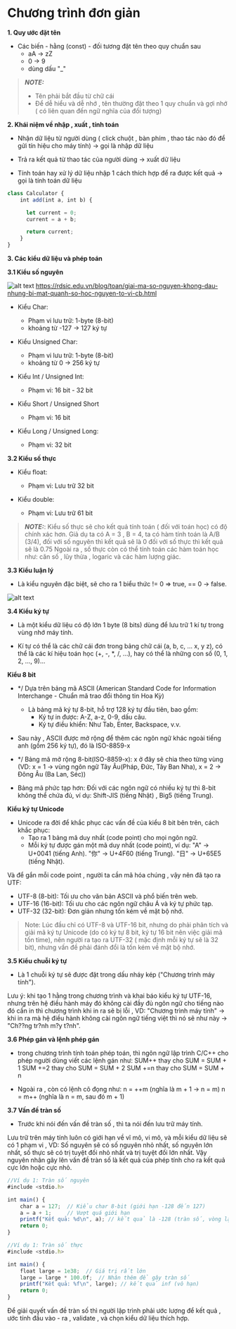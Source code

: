 # Chương trình đơn giản

**1. Quy ước đặt tên**

- Các biến - hằng (const) - đối tương đặt tên theo quy chuẩn sau
  - aA -> zZ
  - 0 -> 9
  - dùng dấu "\_"

> **_NOTE:_**
>
> - Tên phải bắt đầu từ chữ cái
> - Để dễ hiểu và dễ nhớ , tên thường đặt theo 1 quy chuẩn và gợi nhớ ( có liên quan đến ngữ nghĩa của đối tượng)

**2. Khái niệm về nhập , xuất , tính toán**

- Nhận dữ liệu từ người dùng ( click chuột , bàn phím , thao tác nào đó để gửi tín hiệu cho máy tính) -> gọi là nhập dữ liệu

- Trả ra kết quả từ thao tác của người dùng -> xuất dữ liệu

- Tính toán hay xử lý dữ liệu nhập 1 cách thích hợp để ra được kết quả -> gọi là tính toán dữ liệu

```js
class Calculator {
    int add(int a, int b) {

      let current = 0;
      current = a + b;

      return current;
    }
}
```

**3. Các kiểu dữ liệu và phép toán**

**3.1 Kiểu số nguyên**

![alt text](image/bieu-dien-nhi-phan.png)
https://rdsic.edu.vn/blog/toan/giai-ma-so-nguyen-khong-dau-nhung-bi-mat-quanh-so-hoc-nguyen-to-vi-cb.html

- Kiểu Char:

  - Phạm vi lưu trữ: 1-byte (8-bit)
  - khoảng từ -127 -> 127 ký tự

- Kiểu Unsigned Char:

  - Phạm vi lưu trữ: 1-byte (8-bit)
  - khoảng từ 0 -> 256 ký tự

- Kiểu Int / Unsigned Int:

  - Phạm vi: 16 bit - 32 bit

- Kiểu Short / Unsigned Short

  - Phạm vi: 16 bit

- Kiểu Long / Unsigned Long:
  - Phạm vi: 32 bit

**3.2 Kiểu số thực**

- Kiểu float:

  - Phạm vi: Lưu trữ 32 bit

- Kiểu double:
  - Phạm vi: Lưu trữ 61 bit

> **_NOTE:_**: Kiểu số thực sẽ cho kết quả tính toán ( đối với toán học) có độ
> chính xác hơn. Giả dụ ta có A = 3 , B = 4, ta có hàm tính toán là A/B (3/4),
> đối với số nguyên thì kết quả sẽ là 0
> đối với số thực thì kết quả sẽ là 0.75
> Ngoài ra , số thực còn có thể tính toán các hàm toán học như: căn số , lũy
> thừa , logaric và các hàm lượng giác.

**3.3 Kiểu luận lý**

- Là kiểu nguyên đặc biệt, sẽ cho ra 1 biểu thức != 0 => true, == 0 -> false.

![alt text](image/phep-toan-luan-ly.png)

**3.4 Kiểu ký tự**

- Là một kiểu dữ liệu có độ lớn 1 byte (8 bits) dùng để lưu trữ 1 kí tự trong vùng nhớ máy tính.

- Kí tự có thể là các chữ cái đơn trong bảng chữ cái (a, b, c, ... x, y z), có thể là các kí hiệu toán học (+, -, \*, /, ...), hay có thể là những con số (0, 1, 2, ..., 9)...

**Kiểu 8 bit**

- \*/ Dựa trên bảng mã ASCII (American Standard Code for Information Interchange - Chuẩn mã trao đổi thông tin Hoa Kỳ)

  - Là bảng mã ký tự 8-bit, hỗ trợ 128 ký tự đầu tiên, bao gồm:
    - Ký tự in được: A-Z, a-z, 0-9, dấu câu.
    - Ký tự điều khiển: Như Tab, Enter, Backspace, v.v.

- Sau này , ASCII được mở rộng để thêm các ngôn ngữ khác ngoài tiếng anh (gồm 256 ký tự), đó là ISO-8859-x

- \*/ Bảng mã mở rộng 8-bit(ISO-8859-x):
  x ở đây sẽ chia theo từng vùng (VD: x = 1 -> vùng ngôn ngữ Tây Âu(Pháp, Đức, Tây Ban Nha), x = 2 -> Đông Âu (Ba Lan, Séc))

- Bảng mã phức tạp hơn:
  Đối với các ngôn ngữ có nhiều ký tự thì 8-bit không thể chứa đủ, ví dụ: Shift-JIS (tiếng Nhật) , Big5 (tiếng Trung).

**Kiểu ký tự Unicode**

- Unicode ra đời để khắc phục các vấn đề của kiểu 8 bit bên trên, cách khắc phục:
  - Tạo ra 1 bảng mã duy nhất (code point) cho mọi ngôn ngữ.
  - Mỗi ký tự được gán một mã duy nhất (code point), ví dụ:
    "A" → U+0041 (tiếng Anh).
    "你" → U+4F60 (tiếng Trung).
    "日" → U+65E5 (tiếng Nhật).

Và để gắn mỗi code point , người ta cần mã hóa chúng , vậy nên đã tạo ra UTF:

- UTF-8 (8-bit): Tối ưu cho văn bản ASCII và phổ biến trên web.
- UTF-16 (16-bit): Tối ưu cho các ngôn ngữ châu Á và ký tự phức tạp.
- UTF-32 (32-bit): Đơn giản nhưng tốn kém về mặt bộ nhớ.

> Note: Lúc đầu chỉ có UTF-8 và UTF-16 bit, nhưng do phải phân tích và giải mã ký
> tự Unicode (do có ký tự 8 bit, ký tự 16 bit nên việc giải mã tốn time), nên
> người ra tạo ra UTF-32 ( mặc định mỗi ký tự sẽ là 32 bit), nhưng vấn đề phải
> đánh đổi là tốn kém về mặt bộ nhớ.

**3.5 Kiểu chuỗi ký tự**

- Là 1 chuỗi ký tự sẽ được đặt trong dấu nháy kép ("Chương trình máy tính").

Lưu ý: khi tạo 1 hằng trong chương trình và khai báo kiểu ký tự UTF-16, nhưng trên hệ điều hành máy đó không cài đầy đủ ngôn ngữ cho tiếng nào đó cần in thì chương trình khi in ra sẽ bị lỗi ,
VD: "Chương trình máy tính" -> khi in ra mà hệ điều hành không cài ngôn ngữ tiếng việt thì nó sẽ như này -> "Ch??ng tr?nh m?y t?nh".

**3.6 Phép gán và lệnh phép gán**

- trong chương trình tính toán phép toán, thì ngôn ngữ lập trình C/C++ cho phép người dùng viết các lệnh gán như:
  SUM++ thay cho SUM = SUM + 1
  SUM +=2 thay cho SUM = SUM + 2
  SUM +=n thay cho SUM = SUM + n

- Ngoài ra , còn có lệnh cô đọng như:
  n = ++m (nghĩa là m + 1 -> n = m)
  n = m++ (nghĩa là n = m, sau đó m + 1)

**3.7 Vấn đề tràn số**

- Trước khi nói đến vấn đề tràn số , thì ta nói đến lưu trữ máy tính.

Lưu trữ trên máy tính luôn có giới hạn về vĩ mô, vi mô, và mỗi kiểu dữ liệu sẽ có 1 phạm vi , VD: Số nguyên sẽ có số nguyên nhỏ nhất, số nguyên lớn nhất, số thực sẽ có trị tuyệt đối nhỏ nhất và trị tuyệt đối lớn nhất.
Vậy nguyên nhân gây lên vấn đề tràn số là kết quả của phép tính cho ra kết quả cực lớn hoặc cực nhỏ.

```js
//Ví dụ 1: Tràn số nguyên
#include <stdio.h>

int main() {
    char a = 127;  // Kiểu char 8-bit (giới hạn -128 đến 127)
    a = a + 1;     // Vượt quá giới hạn
    printf("Kết quả: %d\n", a); // kết quả là -128 (tràn số, vòng lại giá trị nhỏ nhất)
    return 0;
}
```

```js
//Ví dụ 1: Tràn số thực
#include <stdio.h>

int main() {
    float large = 1e38;  // Giá trị rất lớn
    large = large * 100.0f;  // Nhân thêm để gây tràn số
    printf("Kết quả: %f\n", large); // kết quả inf (vô hạn)
    return 0;
}
```

Để giải quyết vấn đề tràn số thì người lập trình phải ước lượng để kết quả , ước tính đầu vào - ra , validate , và chọn kiểu dữ liệu thích hợp.
